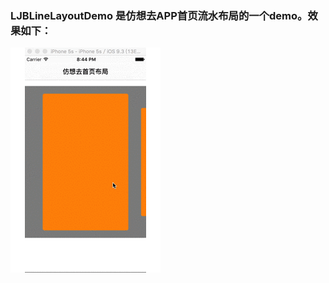 ### LJBLineLayoutDemo 是仿想去APP首页流水布局的一个demo。效果如下：
![首页效果](https://github.com/ljunb/LJBLineLayoutDemo/raw/master/LJBLineLayoutDemo/line.gif)